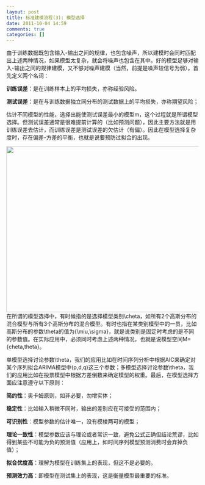 ```yaml
---
layout: post
title: 标准建模流程(3): 模型选择
date: 2011-10-04 14:59
comments: true
categories: []
---
```

<p align="left">由于训练数据既包含输入-输出之间的规律，也包含噪声，所以建模时会同时匹配出上述两种情况，如果模型太复杂，就会将噪声也包含在其中。好的模型足够对输入-输出之间的规律建模，又不够对噪声建模（当然，前提是噪声较信号为弱）。首先定义两个名词：</p>
<p align="left"><strong>训练误差</strong>：是在训练样本上的平均损失，亦称经验风险。</p>
<p align="left"><strong>测试误差</strong>：是在与训练数据独立同分布的测试数据上的平均损失，亦称期望风险；</p>
<p align="left">估计不同模型的性能，选择出能使测试误差最小的模型m，这个过程就是所谓模型选择。但测试误差通常是很难提前计算的（比如预测问题），因此主要方法就是用训练误差去估计，而训练误差是测试误差的欠估计（有偏）。因此在模型选择复杂度时，存在偏差-方差的平衡，也就是说要预防过拟合的出现。</p>
<p align="left"><a href="http://www.zhuwenxiang.com/wp-content/uploads/2011/10/model_select.gif"><img class="alignleft size-full wp-image-302" title="model_select" src="http://www.zhuwenxiang.com/wp-content/uploads/2011/10/model_select.gif" alt="" width="566" height="435" /></a><br clear="ALL" /> 在所谓的模型选择中，有时候指的是选择模型类别\cheta，如所有2个高斯分布的混合模型与所有3个高斯分布的混合模型。有时也指在某类别模型中的一员，比如高斯分布的参数\theta的值为{\miu,\sigma}，就是说类别是固定时考虑的是不同的参数值。在实际应用中，必须同时考虑上述两种情况，也就是说模型空间M={cheta,theta}。</p>
<p align="left">单模型选择讨论参数\theta，我们的应用比如在时间序列分析中根据AIC来确定对某个序列拟合ARIMA模型中(p,d,q)这三个参数；多模型选择讨论参数\theta，我们的应用比如在投票模型中根据方差倒数来确定模型的权重。最后，在模型选择方面应注意遵守以下原则：</p>
<p align="left"><strong>简约性</strong>：奥卡姆原则，如非必要，勿增实体；</p>
<p align="left"><strong>稳定性</strong>：比如输入稍微不同时，输出的差别应在可接受的范围内；</p>
<p align="left"><strong>可识别性</strong>：模型参数的估计唯一，没有模棱两可的模型；</p>
<p align="left"><strong>理论一致性</strong>：模型参数应该与理论或者常识一致，避免公式正确但结论荒谬，比如得到某些不可能为负的预测值（应用上，如时间序列模型预测消费时会弃掉负值）；</p>
<p align="left"><strong>拟合优度高</strong>：理解为模型在训练集上的表现，但这不是必要的。</p>
<p align="left"><strong>预测效力高</strong>：即模型在测试集上的表现，这是衡量模型最重要的标准。</p>
